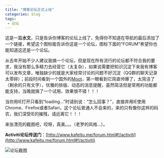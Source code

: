 ```yaml
---
title: "博客论坛正式上线"
categories: blog
tags: 
 - 论坛
---
```



这是一篇**水文**，只是告诉你博客的论坛上线了，免得你不知道在导航的最后添加了一个链接，希望这个图标能告诉你这是一个论坛，图标下面的“FORUM”希望你也能知道这还是一个论坛。

从去年开始不少人建议我搞一个论坛，但是现在所有流行的论坛都不符合我的要求，我没有那么多精力去经营它（太复杂），如果说需要把知识沉淀下来我有博客可以发布文章，唯独缺少的就是大家经常讨论的问题不好沉淀（QQ群的聊天记录太零碎）；前段时间看到一个国外的[Moot](http://moot.it)，第一眼看到它简直帅爆了，太简洁了（剩余的只有文字），优雅的排版、动态的消息提醒，虽然简洁但是常用的功能都能支持，当晚就搞了一个试用，效果很不错！！！

当你用IE打开只看到“loading...”时请别说：“怎么回事？”，直接弃用IE使用Chrome、Firefox或者Safari，这个论坛普通人不会来的，来的只有像你这样的码农，我们深受IE的摧残，请远离它！！！

来张漂亮的截图吧，哎呀，真美。。。（老罗的风格...）。

**Activiti论坛传送门**：[http://www.kafeitu.me/forum.html#!/activiti](http://www.kafeitu.me/forum.html#!/activiti)

![论坛截图](/files/2013/04/forum.png)